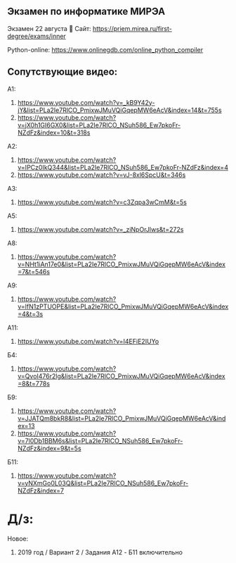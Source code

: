 ## Экзамен по информатике МИРЭА
Экзамен 22 августа

Сайт: https://priem.mirea.ru/first-degree/exams/inner

Python-online: https://www.onlinegdb.com/online_python_compiler

## Сопутствующие видео:

А1: 
1. https://www.youtube.com/watch?v=_kB9Y42y-jY&list=PLa2Ie7RlCO_PmixwJMuVQiGqepMW6eAcV&index=14&t=755s 
2. https://www.youtube.com/watch?v=jX0h1GI6GX0&list=PLa2Ie7RlCO_NSuh586_Ew7pkoFr-NZdFz&index=10&t=318s

А2:
1. https://www.youtube.com/watch?v=IPCz0IkQ344&list=PLa2Ie7RlCO_NSuh586_Ew7pkoFr-NZdFz&index=4
2. https://www.youtube.com/watch?v=vJ-8xl6SpcU&t=346s 

А3:
1. https://www.youtube.com/watch?v=c3Zqpa3wCmM&t=5s

А5:
1. https://www.youtube.com/watch?v=_ziNpOrJlws&t=272s 

A8:
1. https://www.youtube.com/watch?v=NHt1iAn17e0&list=PLa2Ie7RlCO_PmixwJMuVQiGqepMW6eAcV&index=7&t=546s

A9:
1. https://www.youtube.com/watch?v=lfN1zPTUOPE&list=PLa2Ie7RlCO_PmixwJMuVQiGqepMW6eAcV&index=4&t=3s

А11:
1. https://www.youtube.com/watch?v=I4EFiE2IUYo

Б4:
1. https://www.youtube.com/watch?v=QvoI476r2lg&list=PLa2Ie7RlCO_PmixwJMuVQiGqepMW6eAcV&index=8&t=778s

Б9:
1. https://www.youtube.com/watch?v=JJATQm8bkR8&list=PLa2Ie7RlCO_PmixwJMuVQiGqepMW6eAcV&index=13
2. https://www.youtube.com/watch?v=7l0Db1BBM6s&list=PLa2Ie7RlCO_NSuh586_Ew7pkoFr-NZdFz&index=9&t=5s

Б11:
1. https://www.youtube.com/watch?v=yNXmGo0L03Q&list=PLa2Ie7RlCO_NSuh586_Ew7pkoFr-NZdFz&index=7

# Д/з:
Новое:
1. 2019 год / Вариант 2 / Задания A12 - Б11 включительно 





